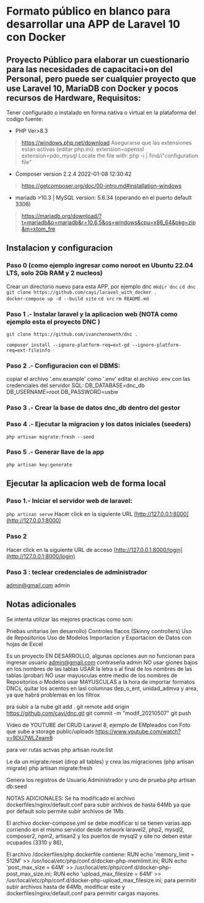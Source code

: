 # Formato público en blanco para desarrollar una APP de Laravel 10 con Docker
## Proyecto Público para elaborar un cuestionario para las necesidades de capacitaci+on del Personal, pero puede ser cualquier proyecto que use Laravel 10, MariaDB con Docker y pocos recursos de Hardware, Requisitos:

Tener configurado o instalado en forma nativa o virtual en la plataforma del codigo fuente:

* PHP Ver>8.3
> https://windows.php.net/download
  > Asegurarse que las extensiones estan activas (editar php.ini):
  extension=openssl
  extension=pdo_mysql 
  Locate the file with: 
  php -i | find/i"configuration file"  
* Composer version 2.2.4 2022-01-08 12:30:42
> https://getcomposer.org/doc/00-intro.md#installation-windows
* mariadb >10.3 | MySQL version: 5.6.34 (operando en el puerto default 3306)
> https://mariadb.org/download/?t=mariadb&p=mariadb&r=10.6.5&os=windows&cpu=x86_64&pkg=zip&m=xtom_fre

## Instalacion y configuracion
### Paso 0  (como ejemplo ingresar como noroot en Ubuntu 22.04 LTS, solo 2Gb RAM y 2 nucleos)
Crear un directorio nuevo para esta APP, por ejemplo dnc
`mkdir dnc`
`cd dnc`
`git clone https://github.com/cayi/laravel_with_docker .`  
`docker-compose up -d --build site`
`cd src`
`rm README.md`

### Paso 1 .- Instalar laravel y la aplicacion web (NOTA como ejemplo esta el proyecto DNC )
`git clone https://github.com/ivanchenoweth/dnc .`

`composer install --ignore-platform-req=ext-gd --ignore-platform-req=ext-fileinfo`
### Paso 2 .- Configuracion con el DBMS:
 copiar el archivo '.env.example' como '.env'
 editar el archivo .env con las credenciales del servidor SQL:
 DB_DATABASE=dnc_db
 DB_USERNAME=root
 DB_PASSWORD=usbw
### Paso 3 .-  Crear la base de datos **dnc_db** dentro del gestor

### Paso 4 .-  Ejecutar la migracion y los datos iniciales (seeders)
`php artisan migrate:fresh --seed`

### Paso 5 .-  Generar llave de la app
`php artisan key:generate`

## Ejecutar la aplicacion web de forma local
### Paso 1.- Iniciar el servidor web de laravel:
`php artisan serve`
Hacer click en la siguiente URL
[http://127.0.0.1:8000](http://127.0.0.1:8000)

### Paso 2
Hacer click en la siguiente URL de acceso
[http://127.0.0.1:8000/login](http://127.0.0.1:8000/login)

### Paso 3 : teclear credenciales de administrador
admin@gmail.com
admin


## Notas adicionales
Se intenta utilizar las mejores practicas como son:

 Priebas unitarias (en desarrollo)
 Controles flacos (Skinny controllers)
 Uso de Repositorios
 Uso de Modelos
 Importacion y Exportacion de Datos con hojas de Excel

  Es un proyecto EN DESARROLLO, algunas opciones aun no funcionan
 para ingresar usuario admin@gmail.com contraseña admin
 NO usar giones bajos en los nombres de las tablas
 USAR la letra s al final de los nombres de las tablas (probar)
 NO usar mayusculas entre medio de los nombres de Repositorios o Modelos
usar MAYUSCULAS a la hora de importar formatos DNCs, quitar los acentos
en lasl columnas dep_o_ent, unidad_admva y area, ya que habrá problemas en los filtrox

pra subir a la nube
git add .
git remote add origin https://github.com/cayi/dnc.git
git commit -m "modif_20210507"
git push

Video de YOUTUBE del CRUD Laravel 8, ejemplo de EMpleados con Foto que sube a storage public/uploads
https://www.youtube.com/watch?v=9DU7WLZeam8

para ver rutas actvas
php artisan route:list

Le da un migrate:reset (drop all tables)
y crea las migraciones (php artisan migrate)
php artisan migrate:fresh

Genera los registros de Usuario Administrador y uno de prueba
php artisan db:seed

NOTAS ADICIONALES:
Se ha modificado el archivo dockerfiles/nginx/default.conf para subir archivos de hasta 64Mb ya que por default
solo permite subir archivos de 1Mb.

El archivo docker-compose.yml se debe modificar si se tienen varias app corriendo en el mismo servidor
desde network laravel2, php2, mysql2, composer2, npm2, artisan2 y los puertos de mysql2 y site no deben estar ocupados (3310 y 86),

El archivo /dockerfiles/php.dockerfile contiene:
RUN echo 'memory_limit = 512M'       >> /usr/local/etc/php/conf.d/docker-php-memlimit.ini;
RUN echo 'post_max_size = 64M'       >> /usr/local/etc/php/conf.d/docker-php-post_max_size.ini;
RUN echo 'upload_max_filesize = 64M' >> /usr/local/etc/php/conf.d/docker-php-upload_max_filesize.ini;
para permitir subir archivos hasta de 64Mb, modificar este y dockerfiles/nginx/default.conf para permitir cargas mayores.